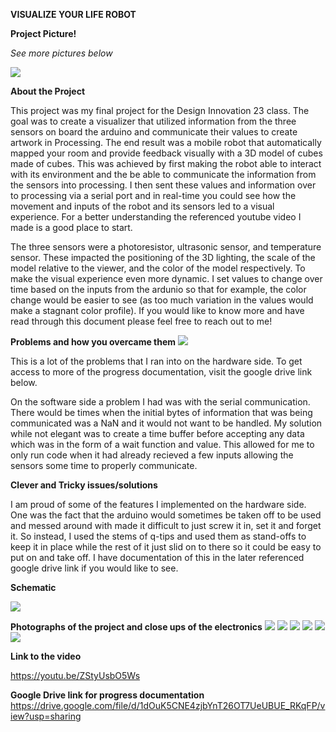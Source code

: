 **VISUALIZE YOUR LIFE ROBOT**

**Project Picture!**

*See more pictures below*

![](IMG_8525.jpg)

**About the Project**

This project was my final project for the Design Innovation 23 class. The goal was to create a visualizer that utilized information from the three sensors on board the arduino and communicate their values to create artwork in Processing. The end result was a mobile robot that automatically mapped your room and provide feedback visually with a 3D model of cubes made of cubes. This was achieved by first making the robot able to interact with its environment and the be able to communicate the information from the sensors into processing. I then sent these values and information over to processing via a serial port and in real-time you could see how the movement and inputs of the robot and its sensors led to a visual experience. For a better understanding the referenced youtube video I made is a good place to start.

The three sensors were a photoresistor, ultrasonic sensor, and temperature sensor. These impacted the positioning of the 3D lighting, the scale of the model relative to the viewer, and the color of the model respectively. To make the visual experience even more dynamic. I set values to change over time based on the inputs from the ardunio so that for example, the color change would be easier to see (as too much variation in the values would make a stagnant color profile). If you would like to know more and have read through this document please feel free to reach out to me!

**Problems and how you overcame them**
![](IMG_8500.jpg)

This is a lot of the problems that I ran into on the hardware side. To get access to more of the progress documentation, visit the google drive link below.

On the software side a problem I had was with the serial communication. There would be times when the initial bytes of information that was being communicated was a NaN and it would not want to be handled. My solution while not elegant was to create a time buffer before accepting any data which was in the form of a wait function and value. This allowed for me to only run code when it had already recieved a few inputs allowing the sensors some time to properly communicate.

**Clever and Tricky issues/solutions**

I am proud of some of the features I implemented on the hardware side. One was the fact that the arduino would sometimes be taken off to be used and messed around with made it difficult to just screw it in, set it and forget it. So instead, I used the stems of q-tips and used them as stand-offs to keep it in place while the rest of it just slid on to there so it could be easy to put on and take off. I have documentation of this in the later referenced google drive link if you would like to see.

**Schematic**

![](IMG_8532.jpg)

**Photographs of the project and close ups of the electronics**
![](IMG_8526.jpg)
![](IMG_8527.jpg)
![](IMG_8528.jpg)
![](IMG_8529.jpg)
![](IMG_8530.jpg)
![](IMG_8531.jpg)

**Link to the video**

https://youtu.be/ZStyUsbO5Ws


**Google Drive link for progress documentation**
https://drive.google.com/file/d/1dOuK5CNE4zjbYnT26OT7UeUBUE_RKqFP/view?usp=sharing
